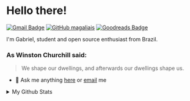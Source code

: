 <!--

Implementar

Linkedin Badge
[![Linkedin Badge](https://img.shields.io/badge/-LinkedIn-blue?style=flat-square&logo=Linkedin&logoColor=white&link=LINK DO MEU LINKEDIN)](LINK DO MEU LINKEDIN)

I'm Gabriel, Student and open source enthusiast from Brazil, I have 2+ years experience in Front-end and Back-end.  

Please feel free to clone projects, raise issues and submit PRs if you think something could be better.  



- :computer: Techs: <code><img height="20" src="https://raw.githubusercontent.com/github/explore/80688e429a7d4ef2fca1e82350fe8e3517d3494d/topics/typescript/typescript.png"></code>
<code><img height="20" src="https://raw.githubusercontent.com/github/explore/80688e429a7d4ef2fca1e82350fe8e3517d3494d/topics/react/react.png"></code>
<code><img height="20" src="https://raw.githubusercontent.com/github/explore/5c058a388828bb5fde0bcafd4bc867b5bb3f26f3/topics/graphql/graphql.png"></code>
<code><img height="20" src="https://raw.githubusercontent.com/github/explore/80688e429a7d4ef2fca1e82350fe8e3517d3494d/topics/nodejs/nodejs.png"></code>
<code><img height="20" src="https://raw.githubusercontent.com/github/explore/80688e429a7d4ef2fca1e82350fe8e3517d3494d/topics/react-native/react-native.png"></code>
<code><img height="20" src="https://raw.githubusercontent.com/github/explore/80688e429a7d4ef2fca1e82350fe8e3517d3494d/topics/docker/docker.png"></code>
<code><img height="20" src="https://raw.githubusercontent.com/github/explore/80688e429a7d4ef2fca1e82350fe8e3517d3494d/topics/git/git.png"></code>


-->


# Hello there!

[![Gmail Badge](https://img.shields.io/badge/-Gmail-c14438?style=flat-square&logo=Gmail&logoColor=white&link=mailto:rafagoulartb@gmail.com)](mailto:rafagoulartb@gmail.com)
[![GitHub magaliais](https://img.shields.io/github/followers/magaliais?label=follow&style=social)](https://github.com/magaliais)
[![Goodreads Badge](https://img.shields.io/badge/Goodreads-382110?style=flat-square&logo=goodreads&logoColor=white)](https://www.goodreads.com/user/show/108674376-magaliais)

I'm Gabriel, student and open source enthusiast from Brazil.


### As Winston Churchill said:
> We shape our dwellings, 
> and afterwards our dwellings shape us.
   
- 💬 Ask me anything [here](https://github.com/magaliais/magaliais/issues/new) or [email](mailto:gabriel.ashm@hotmail.com) me



<details>
  <summary>My Github Stats</summary>
  <br>

  <p align="center">
    <img align="center" src="https://github-readme-stats.vercel.app/api?username=magaliais&show_icons=true&theme=dracula" alt="Gabriel Magalhães' Github Stats" alt="Gabriel Magalhães' Github Status" />
  </p>
</details>

